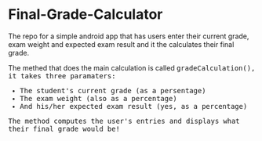 # Final-Grade-Calculator
The repo for a simple android app that has users enter their current grade, exam weight and expected exam result and it the calculates their final grade.

The methed that does the main calculation is called <tt>gradeCalculation()<tt>, it takes three paramaters: 
* The student's current grade (as a persentage)
* The exam weight (also as a percentage)
* And his/her expected exam result (yes, as a percentage)

The method computes the user's entries and displays what their final grade would be!
